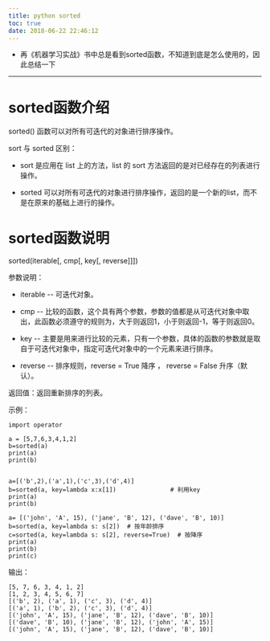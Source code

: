 ```yaml
---
title: python sorted
toc: true
date: 2018-06-22 22:46:12
---
```



  * 再《机器学习实战》书中总是看到sorted函数，不知道到底是怎么使用的，因此总结一下





* * *





# sorted函数介绍


sorted() 函数可以对所有可迭代的对象进行排序操作。

sort 与 sorted 区别：




  * sort 是应用在 list 上的方法，list 的 sort 方法返回的是对已经存在的列表进行操作。


  * sorted 可以对所有可迭代的对象进行排序操作，返回的是一个新的list，而不是在原来的基础上进行的操作。




# sorted函数说明


sorted(iterable[, cmp[, key[, reverse]]])

参数说明：




  * iterable -- 可迭代对象。


  * cmp -- 比较的函数，这个具有两个参数，参数的值都是从可迭代对象中取出，此函数必须遵守的规则为，大于则返回1，小于则返回-1，等于则返回0。


  * key -- 主要是用来进行比较的元素，只有一个参数，具体的函数的参数就是取自于可迭代对象中，指定可迭代对象中的一个元素来进行排序。


  * reverse -- 排序规则，reverse = True 降序 ， reverse = False 升序（默认）。


返回值：返回重新排序的列表。

示例：


    import operator

    a = [5,7,6,3,4,1,2]
    b=sorted(a)
    print(a)
    print(b)


    a=[('b',2),('a',1),('c',3),('d',4)]
    b=sorted(a, key=lambda x:x[1])               # 利用key
    print(a)
    print(b)

    a= [('john', 'A', 15), ('jane', 'B', 12), ('dave', 'B', 10)]
    b=sorted(a, key=lambda s: s[2])  # 按年龄排序
    c=sorted(a, key=lambda s: s[2], reverse=True)  # 按降序
    print(a)
    print(b)
    print(c)




输出：


    [5, 7, 6, 3, 4, 1, 2]
    [1, 2, 3, 4, 5, 6, 7]
    [('b', 2), ('a', 1), ('c', 3), ('d', 4)]
    [('a', 1), ('b', 2), ('c', 3), ('d', 4)]
    [('john', 'A', 15), ('jane', 'B', 12), ('dave', 'B', 10)]
    [('dave', 'B', 10), ('jane', 'B', 12), ('john', 'A', 15)]
    [('john', 'A', 15), ('jane', 'B', 12), ('dave', 'B', 10)]
